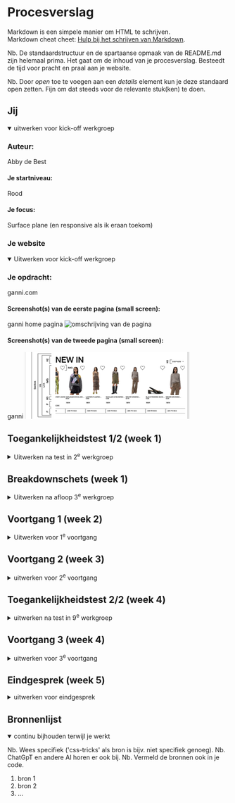 # Procesverslag

Markdown is een simpele manier om HTML te schrijven.  
Markdown cheat cheet: [Hulp bij het schrijven van Markdown](https://github.com/adam-p/markdown-here/wiki/Markdown-Cheatsheet).

Nb. De standaardstructuur en de spartaanse opmaak van de README.md zijn helemaal prima. Het gaat om de inhoud van je procesverslag. Besteedt de tijd voor pracht en praal aan je website.

Nb. Door _open_ toe te voegen aan een _details_ element kun je deze standaard open zetten. Fijn om dat steeds voor de relevante stuk(ken) te doen.

## Jij

<details open>
  <summary>uitwerken voor kick-off werkgroep</summary>

### Auteur:

Abby de Best

#### Je startniveau:

Rood

#### Je focus:

Surface plane (en responsive als ik eraan toekom)

</details>

### Je website

<details open>
  <summary>Uitwerken voor kick-off werkgroep</summary>

### Je opdracht:

ganni.com

#### Screenshot(s) van de eerste pagina (small screen):

ganni home pagina 
 <img src="readme-images/screencapture-ganni-home.png" width="375px" alt="omschrijving van de pagina">

#### Screenshot(s) van de tweede pagina (small screen):

ganni 
 <img src="readme-images/screenshot-ganni-newin.png" width="375px" alt="omschrijving van de pagina">

</details>

## Toegankelijkheidstest 1/2 (week 1)

<details>
  <summary>Uitwerken na test in 2<sup>e</sup> werkgroep</summary>

### Bevindingen

<a href="/readme-images/FED_23-24-Blok2-WCAG checklist.pdf">WCAG test</a>

Lijst met je bevindingen die in de test naar voren kwamen:
<ul>
<li>Veelal de tekst is vaag, zo is er wel alt tekst, maar niet goed beschreven.</li>
<li>De website is best redelijk te gebruiken met een screen reader, maar bijna niet met het toetsenbord.</li>
<li>Horizontaal scrollen kan niet uitgezet worden.</li>
<li>Button en link iconen zijn niet altijd even goed klikbaar op de mobiele site.</li>
<li>Er wordt vaak helemaal geen p of headings gebruikt voor tekst.</li>
<li>H1 wordt meerdere keren op pagina's gebruikt en worden in verkeerde volgorde gebruikt of over geslagen.</li>
<li>Er is alt tekst, maar bevat niet de tekst op of bijbehorend aan de afbeelding, het is vaak nietszeggend en zal niet duidelijk voor blinden.</li>
<li>Decoratieve afbeeldingen bevatten WEL alt tekst.</li>
<li>Media kan niet gepauzeerd worden en heeft geen captions.</li>
<li>Links zijn niet herkenbaar als links, controls hebben geen :focus state en er wordt niet duidelijk gemaakt wanneer een link in een nieuwe tab opent.</li>
<li>Dark mode, high-contrast mode en increased text zijn niet ondersteund.</li>
</ul>

</details>

## Breakdownschets (week 1)

<details>
  <summary>Uitwerken na afloop 3<sup>e</sup> werkgroep</summary>

### de hele pagina:

  <img src="readme-images/FED_Ganni_breakdown_AbbydeBest.png" width="375px" alt="breakdown van de hele pagina">

### dynamisch deel (bijv menu):

  <img src="readme-images/screenshot-ganni-newin.png" width="375px" alt="breakdown van een dynamisch deel">

### wellicht nog een dynamisch deel (bijv filter):

</details>

## Voortgang 1 (week 2)

<details>
  <summary>Uitwerken voor 1<sup>e</sup> voortgang</summary>
Deel menu hidden bij klein scherm, list items ging niet helemaal goed, > gebruiken om specifieker te maken

### Stand van zaken

Dit ging goed:
<ul>
  <li>Het meteen structureren van mijn bestanden, tijdens het coderen.</li>
  <li>De flexbox oefeningen gingen me erg makkelijk af, die kennis heb ik goed onthouden van vorig jaar.</li>
  <li>GitHub repositories problemen kunnen oplossen.</li>
</ul>

Dit was lastig:
<ul>
  <li>Mijn kennis van coderen was/is erg weggezakt. Op gang komen was hierdoor ook erg moeilijk.</li>
  <li>Verder had ik eigenlijk alleen maar kleine en praktische vragen die ik heb gesteld of opgezocht.</li>
</ul>

Bij de eerste les had en een menu gemaakt bestaande uit meerdere unordered lists. Na feedback en mijn uitleg dat ik dit handiger kon indelen om te bereiken wat ik wilde, werd me aangeraden unordered lists te nesten in de li van een unordered list(zie screenshot hieronder). Hierna wilde ik een deel van de list items, met daarin een ul, graag verbergen wanneer het scherm smal is. Om dit te doen heb ik het @media attribuut gebruikt. Wanneer ik de li probeerde te selecteren door nav ul li verdwenen niet alle items die ik wilde. Uiteindelijk heb ik dit opgelost door de directe kinderen van de ul te selecteren in @media met >. 
<img src="/images/progress/Week2-verbeterd-menu.png">

### Agenda voor meeting

Vragen:
<ul>
  <li>Hoe menu beter/handiger indelen?</li>
  <li>Hoe ook alweer typografie op hele bestand toepassen?</li>
  <li>Hoe ook alweer geen margin en padding op hele bestand toepasseen?</li>
</ul>

### Verslag van meeting

</details>

## Voortgang 2 (week 3)

<details>
  <summary>uitwerken voor 2<sup>e</sup> voortgang</summary>
  grid toepassen op banner
  .shop stukjes opmaken, svg kleur veranderen met filter, pijl goede grootte krijgen met a
  gallery position relative en absolute
  carousel in gallery flexbox, wat is beste manier om dezelfde opmaak/css toe te passen, bij carousel opmaak/css erbij zetten en specifieker maken.
  rest html toevoegen/opmaken en positioneren
  Footer, ul li ul li a

### Stand van zaken

Dit ging goed:
<ul>
  <li>Het toevoegen van de rest van de html ging best snel en mijn website was daardoor snel gevuld.</li>
  <li>Het toepassen van grid ging me vrij makkelijk af.</li>
  <li></li>
</ul>

Het toepassen van grid op de 'banner'.
<img src="/readme-images/BannerGrid.png">
<img src="/readme-images/ScreenshotGrid.png">

Dit was lastig:

### Agenda voor meeting

samen met je groepje opstellen


### Verslag van meeting

hier na afloop snel de uitkomsten van de meeting vastleggen

- punt 1
- punt 2
- nog een punt
- ...

</details>

## Toegankelijkheidstest 2/2 (week 4)

<details>
  <summary>uitwerken na test in 9<sup>e</sup> werkgroep</summary>

### Bevindingen

Lijst met je bevindingen die in de test naar voren kwamen (geef ook aan wat er verbeterd is):

</details>

## Voortgang 3 (week 4)

<details>
  <summary>uitwerken voor 3<sup>e</sup> voortgang</summary>
  ticker
  menu werkend maken
  ordenen
  aria labels & alt tekst
  tweede pagina

### Stand van zaken

hier dit ging goed & dit was lastig (neem ook screenshots op van delen van je website en code)

### Agenda voor meeting

samen met je groepje opstellen

| student 1      | student 2          | student 3    | student 4        |
| -------------- | ------------------ | ------------ | ---------------- |
| dit bespreken  | en dit             | en ik dit    | en dan ik dat    |
| en dat ook nog | dit als er tijd is | nog een punt | dit wil ik zeker |
| ...            | ...                | ...          | ...              |

### Verslag van meeting

hier na afloop snel de uitkomsten van de meeting vastleggen

- punt 1
- punt 2
- nog een punt
- ...

</details>

## Eindgesprek (week 5)

<details>
  <summary>uitwerken voor eindgesprek</summary>

### Je uitkomst - karakteristiek screenshots:

  <img src="readme-images/dummy-plaatje.jpg" width="375px" alt="uitomst opdracht 1">

### Dit ging goed/Heb ik geleerd:

Korte omschrijving met plaatjes

  <img src="readme-images/dummy-plaatje.jpg" width="375px" alt="top">

### Dit was lastig/Is niet gelukt:

Korte omschrijving met plaatjes

  <img src="readme-images/dummy-plaatje.jpg" width="375px" alt="bummer">
</details>

## Bronnenlijst

<details open>
  <summary>continu bijhouden terwijl je werkt</summary>

Nb. Wees specifiek ('css-tricks' als bron is bijv. niet specifiek genoeg).
Nb. ChatGpT en andere AI horen er ook bij.
Nb. Vermeld de bronnen ook in je code.

1. bron 1
2. bron 2
3. ...

</details>
